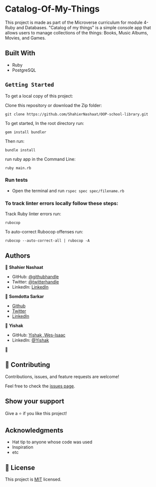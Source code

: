 
# Catalog-Of-My-Things

This project is made as part of the Microverse curriculum for module 4- Ruby and Databases. "Catalog of my things" is a simple console app that allows users to manage collections of the things: Books, Music Albums, Movies, and Games.


## Built With

- Ruby
- PostgreSQL


## `Getting Started`

To get a local copy of this project:

Clone this repository or download the Zip folder:
```
git clone https://github.com/ShahierNashaat/OOP-school-library.git
```

To get started, In the root directory run:
```
gem install bundler
```
Then run:
```
bundle install
```
run ruby app in the Command Line:
```
ruby main.rb
```

### Run tests

- Open the terminal and run `rspec spec spec/filename.rb`


### To track linter errors locally follow these steps:  

Track Ruby linter errors run:
```
rubocop
```
To auto-correct Rubocop offenses run:
```
rubocop --auto-correct-all | rubocop -A
```

## Authors

👤 **Shahier Nashaat**

- GitHub: [@githubhandle](https://github.com/ShahierNashaat)
- Twitter: [@twitterhandle](https://twitter.com/ShahierN)
- LinkedIn: [LinkedIn](https://www.linkedin.com/in/shahier-nashaat-73519313a/)

👤 **Somdotta Sarkar**

- [Github](https://github.com/Somdotta07)
- [Twitter](https://github.com/Somdotta07)
- [LinkedIn](https://linkedin.com/in/somdottasarkar)


👤 **Yishak**

- GitHub: [Yishak ,Wes-Isaac](https://github.com/Wes-Isaac)
- LinkedIn: [@Yishak](https://www.linkedin.com/in/yishak-wesego-b404851a7/)

👤 

## 🤝 Contributing

Contributions, issues, and feature requests are welcome!

Feel free to check the [issues page](https://github.com/ShahierNashaat/ruby-capstone/issues/new).

## Show your support

Give a ⭐️ if you like this project!

## Acknowledgments

- Hat tip to anyone whose code was used
- Inspiration
- etc

## 📝 License

This project is [MIT](./MIT.md) licensed.
